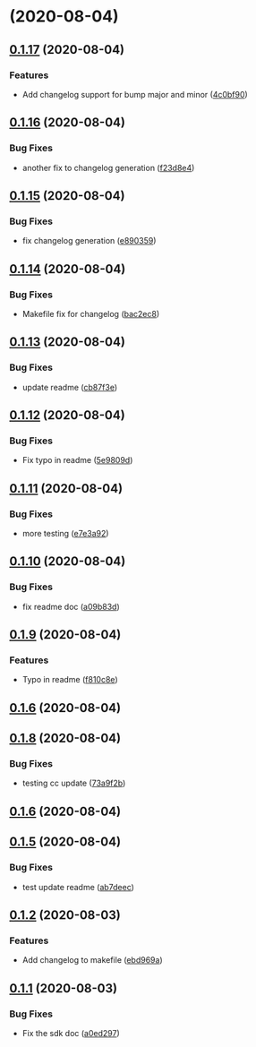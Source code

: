 # [](https://gitswarm.f5net.com/f5aas/f5cs-sdk/compare/v0.1.17...v) (2020-08-04)



## [0.1.17](https://gitswarm.f5net.com/f5aas/f5cs-sdk/compare/v0.1.16...v0.1.17) (2020-08-04)


### Features

* Add changelog support for bump major and minor ([4c0bf90](https://gitswarm.f5net.com/f5aas/f5cs-sdk/commits/4c0bf905832b91e1222ab5e16947dc2deb377cc3))



## [0.1.16](https://gitswarm.f5net.com/f5aas/f5cs-sdk/compare/v0.1.15...v0.1.16) (2020-08-04)


### Bug Fixes

* another fix to changelog generation ([f23d8e4](https://gitswarm.f5net.com/f5aas/f5cs-sdk/commits/f23d8e498e438726b18b5f2ea146055b789ad9a2))



## [0.1.15](https://gitswarm.f5net.com/f5aas/f5cs-sdk/compare/v0.1.14...v0.1.15) (2020-08-04)


### Bug Fixes

* fix changelog generation ([e890359](https://gitswarm.f5net.com/f5aas/f5cs-sdk/commits/e890359e6ec2e021cc022ab36d23f422e3f1da64))



## [0.1.14](https://gitswarm.f5net.com/f5aas/f5cs-sdk/compare/v0.1.13...v0.1.14) (2020-08-04)


### Bug Fixes

* Makefile fix for changelog ([bac2ec8](https://gitswarm.f5net.com/f5aas/f5cs-sdk/commits/bac2ec8f790dab1a491627997084ba30e71d6246))



## [0.1.13](https://gitswarm.f5net.com/f5aas/f5cs-sdk/compare/v0.1.12...v0.1.13) (2020-08-04)


### Bug Fixes

* update readme ([cb87f3e](https://gitswarm.f5net.com/f5aas/f5cs-sdk/commits/cb87f3e015da96ae41b5239b2dcb6577b11868bc))



## [0.1.12](https://gitswarm.f5net.com/f5aas/f5cs-sdk/compare/v0.1.11...v0.1.12) (2020-08-04)


### Bug Fixes

* Fix typo in readme ([5e9809d](https://gitswarm.f5net.com/f5aas/f5cs-sdk/commits/5e9809dd69a4235c659e6f53748d33fd227c8718))



## [0.1.11](https://gitswarm.f5net.com/f5aas/f5cs-sdk/compare/v0.1.10...v0.1.11) (2020-08-04)


### Bug Fixes

* more testing ([e7e3a92](https://gitswarm.f5net.com/f5aas/f5cs-sdk/commits/e7e3a927c44698b587fdc7d8f1562b6d6faab89d))



## [0.1.10](https://gitswarm.f5net.com/f5aas/f5cs-sdk/compare/v0.1.9...v0.1.10) (2020-08-04)


### Bug Fixes

* fix readme doc ([a09b83d](https://gitswarm.f5net.com/f5aas/f5cs-sdk/commits/a09b83dbd652cb60009f2a47baa3812fbeff51fd))



## [0.1.9](https://gitswarm.f5net.com/f5aas/f5cs-sdk/compare/v0.1.8...v0.1.9) (2020-08-04)


### Features

* Typo in readme ([f810c8e](https://gitswarm.f5net.com/f5aas/f5cs-sdk/commits/f810c8e8d281e7277898a51f41de97c6d0f72200))



## [0.1.6](https://gitswarm.f5net.com/f5aas/f5cs-sdk/compare/v0.1.5...v0.1.6) (2020-08-04)



## [0.1.8](https://gitswarm.f5net.com/f5aas/f5cs-sdk/compare/v0.1.6...v0.1.8) (2020-08-04)


### Bug Fixes

* testing cc update ([73a9f2b](https://gitswarm.f5net.com/f5aas/f5cs-sdk/commits/73a9f2b8a3fc6e6199b80cdf241a5f4eb8f2e186))



## [0.1.6](https://gitswarm.f5net.com/f5aas/f5cs-sdk/compare/v0.1.5...v0.1.6) (2020-08-04)



## [0.1.5](https://gitswarm.f5net.com/f5aas/f5cs-sdk/compare/v0.1.3...v0.1.5) (2020-08-04)


### Bug Fixes

* test update readme ([ab7deec](https://gitswarm.f5net.com/f5aas/f5cs-sdk/commits/ab7deec9f6afac16c1ef78050095ee307eada73a))



## [0.1.2](https://gitswarm.f5net.com/f5aas/f5cs-sdk/compare/v0.1.1...v0.1.2) (2020-08-03)


### Features

* Add changelog to makefile ([ebd969a](https://gitswarm.f5net.com/f5aas/f5cs-sdk/commits/ebd969aaef4b58f10eeddbc8360c94fa529bfa75))



## [0.1.1](https://gitswarm.f5net.com/f5aas/f5cs-sdk/compare/a0ed297f06b885564b78940b78bbc965e8d7dd74...v0.1.1) (2020-08-03)


### Bug Fixes

* Fix the sdk doc ([a0ed297](https://gitswarm.f5net.com/f5aas/f5cs-sdk/commits/a0ed297f06b885564b78940b78bbc965e8d7dd74))



